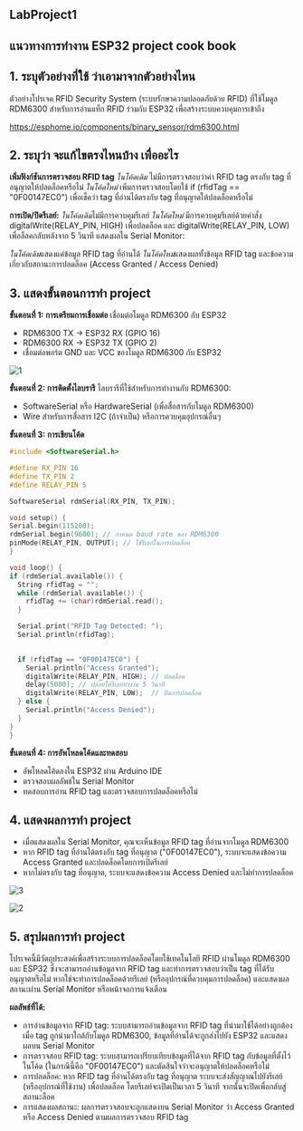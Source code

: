 ## LabProject1
## แนวทางการทำงาน ESP32 project cook book
## 1. ระบุตัวอย่างที่ใช้ ว่าเอามาจากตัวอย่างไหน
 ตัวอย่างโปรเจค RFID Security System (ระบบรักษาความปลอดภัยด้วย RFID) ที่ใช้โมดูล RDM6300 สำหรับการอ่านแท็ก RFID ร่วมกับ ESP32 เพื่อสร้างระบบควบคุมการเข้าถึง
 
 https://esphome.io/components/binary_sensor/rdm6300.html
 
## 2. ระบุว่า จะแก้ไขตรงไหนบ้าง เพื่ออะไร
**เพิ่มฟังก์ชันการตรวจสอบ RFID tag**
*ในโค้ดเดิม* ไม่มีการตรวจสอบว่าค่า RFID tag ตรงกับ tag ที่อนุญาตให้ปลดล็อคหรือไม่
*ในโค้ดใหม่* เพิ่มการตรวจสอบโดยใช้ if (rfidTag == "0F00147EC0") เพื่อเช็คว่า tag ที่อ่านได้ตรงกับ tag ที่อนุญาตให้ปลดล็อคหรือไม่

**การเปิด/ปิดรีเลย์:**
*ในโค้ดเดิม*ไม่มีการควบคุมรีเลย์
*ในโค้ดใหม่* มีการควบคุมรีเลย์ด้วยคำสั่ง digitalWrite(RELAY_PIN, HIGH) เพื่อปลดล็อค และ digitalWrite(RELAY_PIN, LOW) เพื่อล็อคกลับหลังจาก 5 วินาที
แสดงผลใน Serial Monitor:

*ในโค้ดเดิม*แสดงแค่ข้อมูล RFID tag ที่อ่านได้
*ในโค้ดใหม่*แสดงผลทั้งข้อมูล RFID tag และข้อความเกี่ยวกับสถานะการปลดล็อค (Access Granted / Access Denied)

## 3. แสดงขั้นตอนการทำ project
**ขั้นตอนที่ 1: การเตรียมการเชื่อมต่อ**
เชื่อมต่อโมดูล RDM6300 กับ ESP32
* RDM6300 TX → ESP32 RX (GPIO 16)
* RDM6300 RX → ESP32 TX (GPIO 2)
* เชื่อมต่อพอร์ต GND และ VCC ของโมดูล RDM6300 กับ ESP32

![1](https://github.com/user-attachments/assets/7e8f6093-ec9e-4e65-8c01-1d6f78fdd3b2)

**ขั้นตอนที่ 2: การติดตั้งไลบรารี**
ไลบรารีที่ใช้สำหรับการทำงานกับ RDM6300:
* SoftwareSerial หรือ HardwareSerial (เพื่อสื่อสารกับโมดูล RDM6300)
* Wire สำหรับการสื่อสาร I2C (ถ้าจำเป็น) หรือการควบคุมอุปกรณ์อื่นๆ

**ขั้นตอนที่ 3: การเขียนโค้ด**
  ```cpp
#include <SoftwareSerial.h>

#define RX_PIN 16
#define TX_PIN 2
#define RELAY_PIN 5

SoftwareSerial rdmSerial(RX_PIN, TX_PIN);

void setup() {
  Serial.begin(115200);
  rdmSerial.begin(9600); // กำหนด baud rate ของ RDM6300
  pinMode(RELAY_PIN, OUTPUT); // ใช้รีเลย์ในการปลดล็อค
}

void loop() {
  if (rdmSerial.available()) {
    String rfidTag = "";
    while (rdmSerial.available()) {
      rfidTag += (char)rdmSerial.read();
    }

    Serial.print("RFID Tag Detected: ");
    Serial.println(rfidTag);

   
    if (rfidTag == "0F00147EC0") {
      Serial.println("Access Granted");
      digitalWrite(RELAY_PIN, HIGH); // ปลดล็อค
      delay(5000); // ปล่อยให้รีเลย์ทำงาน 5 วินาที
      digitalWrite(RELAY_PIN, LOW);  // ปิดการปลดล็อค
    } else {
      Serial.println("Access Denied");
    }
  }
}
```
**ขั้นตอนที่ 4: การอัพโหลดโค้ดและทดสอบ**
* อัพโหลดโค้ดลงใน ESP32 ผ่าน Arduino IDE
* ตรวจสอบผลลัพธ์ใน Serial Monitor
* ทดสอบการอ่าน RFID tag และตรวจสอบการปลดล็อคหรือไม่

## 4. แสดงผลการทำ project
* เมื่อแสดงผลใน Serial Monitor, คุณจะเห็นข้อมูล RFID tag ที่อ่านจากโมดูล RDM6300
* หาก RFID tag ที่อ่านได้ตรงกับ tag ที่อนุญาต ("0F00147EC0"), ระบบจะแสดงข้อความ Access Granted และปลดล็อคโดยการเปิดรีเลย์
* หากไม่ตรงกับ tag ที่อนุญาต, ระบบจะแสดงข้อความ Access Denied และไม่ทำการปลดล็อค

![3](https://github.com/user-attachments/assets/25cc4486-d226-44d7-b481-1c4af9a3d396)

![2](https://github.com/user-attachments/assets/5d40147d-34ce-43a2-86d2-1bf991891c4a)

## 5. สรุปผลการทำ project
โปรเจคนี้มีวัตถุประสงค์เพื่อสร้างระบบการปลดล็อคโดยใช้เทคโนโลยี RFID ผ่านโมดูล RDM6300 และ ESP32 ซึ่งจะสามารถอ่านข้อมูลจาก RFID tag และทำการตรวจสอบว่าเป็น tag ที่ได้รับอนุญาตหรือไม่ หากใช่จะทำการปลดล็อคด้วยรีเลย์ (หรืออุปกรณ์ที่ควบคุมการปลดล็อค) และแสดงผลสถานะผ่าน Serial Monitor หรือหน้าจอการแจ้งเตือน

**ผลลัพธ์ที่ได้:**
* การอ่านข้อมูลจาก RFID tag: ระบบสามารถอ่านข้อมูลจาก RFID tag ที่นำมาใช้ได้อย่างถูกต้อง เมื่อ tag ถูกนำมาใกล้กับโมดูล RDM6300, ข้อมูลที่อ่านได้จะถูกส่งไปยัง ESP32 และแสดงผลบน Serial Monitor
* การตรวจสอบ RFID tag: ระบบสามารถเปรียบเทียบข้อมูลที่ได้จาก RFID tag กับข้อมูลที่ตั้งไว้ในโค้ด (ในกรณีนี้คือ "0F00147EC0") และตัดสินใจว่าจะอนุญาตให้ปลดล็อคหรือไม่
* การปลดล็อค: หาก RFID tag ที่อ่านได้ตรงกับ tag ที่อนุญาต ระบบจะส่งสัญญาณไปยังรีเลย์ (หรืออุปกรณ์ที่ใช้งาน) เพื่อปลดล็อค โดยรีเลย์จะเปิดเป็นเวลา 5 วินาที จากนั้นจะปิดเพื่อกลับสู่สถานะล็อค
* การแสดงผลสถานะ: ผลการตรวจสอบจะถูกแสดงบน Serial Monitor ว่า Access Granted หรือ Access Denied ตามผลการตรวจสอบ RFID tag
